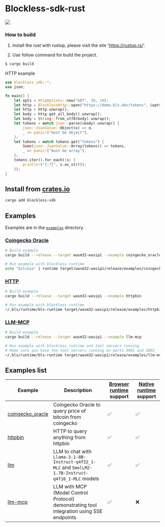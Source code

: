 # Blockless-sdk-rust

![](blockless.png)

### How to build

1. Install the rust with rustup, please visit the site 'https://rustup.rs/'.

2. Use follow command for build the project.

```bash
$ cargo build
```

HTTP example

```rust
use blockless_sdk::*;
use json;

fn main() {
    let opts = HttpOptions::new("GET", 30, 10);
    let http = BlocklessHttp::open("https://demo.bls.dev/tokens", &opts);
    let http = http.unwrap();
    let body = http.get_all_body().unwrap();
    let body = String::from_utf8(body).unwrap();
    let tokens = match json::parse(&body).unwrap() {
        json::JsonValue::Object(o) => o,
        _ => panic!("must be object"),
    };
    let tokens = match tokens.get("tokens") {
        Some(json::JsonValue::Array(tokens)) => tokens,
        _ => panic!("must be array"),
    };
    tokens.iter().for_each(|s| {
        println!("{:?}", s.as_str());
    });
}
```

## Install from [crates.io](https://crates.io/crates/blockless-sdk)

```sh
cargo add blockless-sdk
```

## Examples

Examples are in the [`examples`](./examples/) directory.

### [Coingecko Oracle](./examples/coingecko_oracle.rs)

```sh
# Build example
cargo build --release --target wasm32-wasip1 --example coingecko_oracle

# Run example with blockless runtime
echo "bitcoin" | runtime target/wasm32-wasip1/release/examples/coingecko_oracle.wasm --permission https://api.coingecko.com/
```

### [HTTP](./examples/httpbin.rs)

```sh
# Build example
cargo build --release --target wasm32-wasip1 --example httpbin

# Run example with blockless runtime
~/.bls/runtime/bls-runtime target/wasm32-wasip1/release/examples/httpbin.wasm --permission http://httpbin.org/anything
```

### [LLM-MCP](./examples/llm-mcp.rs)

```sh
# Build example
cargo build --release --target wasm32-wasip1 --example llm-mcp

# Run example with blockless runtime and tool servers running
# Make sure you have the tool servers running on ports 3001 and 3002
~/.bls/runtime/bls-runtime target/wasm32-wasip1/release/examples/llm-mcp.wasm
```

## Examples list

| Example | Description | [Browser runtime](https://github.com/blocklessnetwork/b7s-browser) support | [Native runtime](https://github.com/blessnetwork/bls-runtime) support |
| ------- | ----------- | --------------- | --------------- |
| [coingecko_oracle](./examples/coingecko_oracle.rs) | Coingecko Oracle to query price of bitcoin from coingecko | ✅ | ✅ |
| [httpbin](./examples/httpbin.rs) | HTTP to query anything from httpbin | ✅ | ✅ |
| [llm](./examples/llm.rs) | LLM to chat with `Llama-3.1-8B-Instruct-q4f32_1-MLC` and `SmolLM2-1.7B-Instruct-q4f16_1-MLC` models | ✅ | ✅ |
| [llm-mcp](./examples/llm-mcp.rs) | LLM with MCP (Model Control Protocol) demonstrating tool integration using SSE endpoints | ✅ | ❌ |
